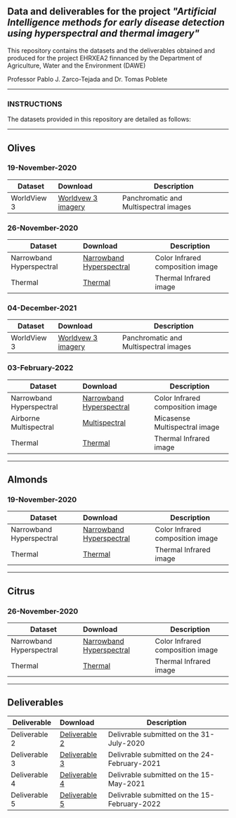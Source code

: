 ## Data and deliverables for the project <i> "Artificial Intelligence methods for early disease detection using hyperspectral and thermal imagery" </i>
This repository contains the datasets and the deliverables obtained and produced for the project EHRXEA2 finnanced by the Department of Agriculture, Water and the Environment (DAWE)

Professor Pablo J. Zarco-Tejada and Dr. Tomas Poblete

___
### INSTRUCTIONS
The datasets provided in this repository are detailed as follows:
___
## Olives
### 19-November-2020
| Dataset | Download  | Description |
| ------------- |:-----------------| -----|
|WorldView 3| <a href="https://zenodo.org/record/6413333/files/Olives_19-11-2020_WorldView_3.zip?download=1">Worldvew 3 imagery</a>  | Panchromatic and Multispectral images|
### 26-November-2020
| Dataset | Download  | Description |
| ------------- |:-----------------| -----|
|Narrowband Hyperspectral| <a href="https://zenodo.org/record/6413333/files/Olives_26_11_2020_Narrowband.zip?download=1">Narrowband Hyperspectral</a>  | Color Infrared composition image|
|Thermal| <a href="https://zenodo.org/record/6413333/files/Olives_26_11_2020_Thermal.zip?download=1">Thermal</a>  |Thermal Infrared image|
### 04-December-2021
| Dataset | Download  | Description |
| ------------- |:-----------------| -----|
|WorldView 3| <a href="https://zenodo.org/record/6413333/files/Olives_04-12-2021_WorldView_3.zip?download=1">Worldvew 3 imagery</a>  | Panchromatic and Multispectral images|
### 03-February-2022
| Dataset | Download  | Description |
| ------------- |:-----------------| -----|
|Narrowband Hyperspectral| <a href="https://zenodo.org/record/6413333/files/Olives_03_03_2022_Narrowband.zip?download=1">Narrowband Hyperspectral</a>  | Color Infrared composition image|
|Airborne Multispectral| <a href="https://zenodo.org/record/6413333/files/Olives_03_03_2022_Micasense.zip?download=1">Multispectral</a>  | Micasense Multispectral image|
|Thermal| <a href="https://zenodo.org/record/6413333/files/Olives_03_03_2022_Thermal.zip?download=1">Thermal</a>  |Thermal Infrared image|

___
## Almonds
### 19-November-2020
| Dataset | Download  | Description |
| ------------- |:-----------------| -----|
|Narrowband Hyperspectral| <a href="https://zenodo.org/record/6413333/files/Almonds_17_02_2020_Narrowband.zip?download=1">Narrowband Hyperspectral</a>  | Color Infrared composition image|
|Thermal| <a href="https://zenodo.org/record/6413333/files/Almonds_17_02_2020_Thermal.zip?download=1">Thermal</a>  |Thermal Infrared image|
___
## Citrus
### 26-November-2020
| Dataset | Download  | Description |
| ------------- |:-----------------| -----|
|Narrowband Hyperspectral| <a href="https://zenodo.org/record/6413333/files/Citrus_26_11_2020_Narrowband.zip?download=1">Narrowband Hyperspectral</a>  | Color Infrared composition image|
|Thermal| <a href="https://zenodo.org/record/6413333/files/Citrus_26_11_2020_Thermal.zip?download=1">Thermal</a>  |Thermal Infrared image|

___
## Deliverables
| Deliverable | Download  | Description |
| ------------- |:-----------------| -----|
|Deliverable 2| <a href="https://zenodo.org/record/6413333/files/DAWE_EHRXEA2_Deliverable_2.pdf?download=1">Deliverable 2</a>  | Delivrable submitted on the 31-July-2020 |
|Deliverable 3| <a href="https://zenodo.org/record/6413333/files/DAWE_EHRXEA2_Deliverable_3.pdf?download=1">Deliverable 3</a>  | Delivrable submitted on the 24-February-2021|
|Deliverable 4| <a href="https://zenodo.org/record/6413333/files/DAWE_EHRXEA2_Deliverable_4.pdf?download=1">Deliverable 4</a>  | Delivrable submitted on the 15-May-2021|
|Deliverable 5| <a href="https://zenodo.org/record/6413333/files/DAWE_EHRXEA2_Deliverable_5.pdf?download=1">Deliverable 5</a>  | Delivrable submitted on the 15-February-2022|

